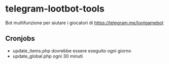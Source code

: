 # telegram-lootbot-tools
Bot multifunzione per aiutare i giocatori di https://telegram.me/lootgamebot

## Cronjobs
* update_items.php dovrebbe essere eseguito ogni giorno
* update_global.php ogni 30 minuti
